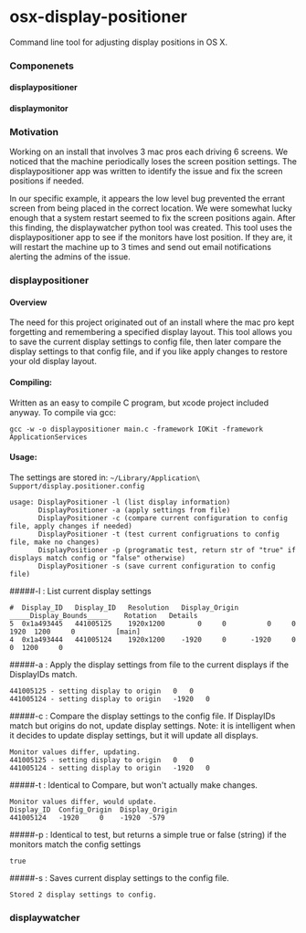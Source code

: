 # osx-display-positioner
Command line tool for adjusting display positions in OS X.

### Componenets
#### displaypositioner
#### displaymonitor


### Motivation
Working on an install that involves 3 mac pros each driving 6 screens.  We noticed that the machine periodically loses the screen position settings.  The displaypositioner app was written to identify the issue and fix the screen positions if needed.

In our specific example, it appears the low level bug prevented the errant screen from being placed in the correct location.  We were somewhat lucky enough that a system restart seemed to fix the screen positions again.  After this finding, the displaywatcher python tool was created.  This tool uses the displaypositioner app to see if the monitors have lost position.  If they are, it will restart the machine up to 3 times and send out email notifications alerting the admins of the issue.


### displaypositioner

#### Overview
The need for this project originated out of an install where the mac pro kept forgetting and remembering a specified display layout.
This tool allows you to save the current display settings to config file, then later compare the display settings to that config file, and if you like apply changes to restore your old display layout.

#### Compiling:
Written as an easy to compile C program, but xcode project included anyway.
To compile via gcc:
```
gcc -w -o displaypositioner main.c -framework IOKit -framework ApplicationServices
```

#### Usage:
The settings are stored in:
 ```~/Library/Application\ Support/display.positioner.config```
```
usage: DisplayPositioner -l (list display information)
       DisplayPositioner -a (apply settings from file)
       DisplayPositioner -c (compare current configuration to config file, apply changes if needed)
       DisplayPositioner -t (test current configruations to config file, make no changes)
       DisplayPositioner -p (programatic test, return str of "true" if displays match config or "false" otherwise)
       DisplayPositioner -s (save current configuration to config file)
```

#####-l : List current display settings
```
#  Display_ID   Display_ID   Resolution   Display_Origin   _____Display_Bounds_____    Rotation   Details
5  0x1a493445   441005125    1920x1200        0     0          0     0  1920  1200     0          [main]
4  0x1a493444   441005124    1920x1200    -1920     0      -1920     0     0  1200     0          
```
#####-a : Apply the display settings from file to the current displays if the DisplayIDs match.
```
441005125 - setting display to origin 	0 	0
441005124 - setting display to origin 	-1920 	0
``` 
#####-c : Compare the display settings to the config file.  If DisplayIDs match but origins do not, update display settings.
Note: it is intelligent when it decides to update display settings, but it will update all displays.
```
Monitor values differ, updating.
441005125 - setting display to origin 	0 	0
441005124 - setting display to origin 	-1920 	0
```
#####-t : Identical to Compare, but won't actually make changes.
```
Monitor values differ, would update.
Display_ID  Config_Origin  Display_Origin
441005124   -1920     0    -1920  -579
```
#####-p : Identical to test, but returns a simple true or false (string) if the monitors match the config settings
```
true
```
#####-s : Saves current display settings to the config file.
```
Stored 2 display settings to config.
```


### displaywatcher